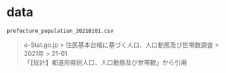 # data

`prefecture_population_20210101.csv`

> e-Stat.go.jp > 住民基本台帳に基づく人口、人口動態及び世帯数調査 > 2021年 > 21-01 \
>「【総計】都道府県別人口、人口動態及び世帯数」から引用
